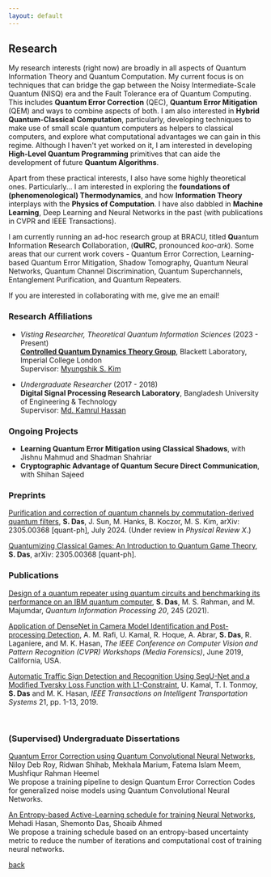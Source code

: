```yaml
---
layout: default
---
```


## Research

My research interests (right now) are broadly in all aspects of Quantum Information Theory and Quantum Computation. My current focus is on techniques that can bridge the gap between the Noisy Intermediate-Scale Quantum (NISQ) era and the Fault Tolerance era of Quantum Computing. This includes **Quantum Error Correction** (QEC), **Quantum Error Mitigation** (QEM) and ways to combine aspects of both. I am also interested in **Hybrid Quantum-Classical Computation**, particularly, developing techniques to make use of small scale quantum computers as helpers to classical computers, and explore what computational advantages we can gain in this regime. Although I haven't yet worked on it, I am interested in developing **High-Level Quantum Programming** primitives that can aide the development of future **Quantum Algorithms**. 

Apart from these practical interests, I also have some highly theoretical ones. Particularly... I am interested in exploring the **foundations of (phenomenological) Thermodynamics**, and how **Information Theory** interplays with the **Physics of Computation**. I have also dabbled in **Machine Learning**, Deep Learning and Neural Networks in the past (with publications in CVPR and IEEE Transactions). 

I am currently running an ad-hoc research group at BRACU, titled **Qu**antum **I**nformation **R**esearch **C**ollaboration, (**QuIRC**, pronounced _koo-ark_). Some areas that our current work covers - Quantum Error Correction, Learning-based Quantum Error Mitigation, Shadow Tomography, Quantum Neural Networks, Quantum Channel Discrimination, Quantum Superchannels, Entanglement Purification, and Quantum Repeaters. 

If you are interested in collaborating with me, give me an email!

### Research Affiliations
- _Visting Researcher, Theoretical Quantum Information Sciences_ (2023 - Present)\
  [**Controlled Quantum Dynamics Theory Group**](https://www.imperial.ac.uk/a-z-research/quantum-optics-and-laser-science/research/controlled-quantum-dynamics/), Blackett Laboratory, Imperial College London\
  Supervisor: [Myungshik S. Kim](https://profiles.imperial.ac.uk/m.kim)
  
- _Undergraduate Researcher_ (2017 - 2018)\
  **Digital Signal Processing Research Laboratory**, Bangladesh University of Engineering & Technology\
  Supervisor: [Md. Kamrul Hassan](https://khasan.buet.ac.bd/)

### Ongoing Projects
- **Learning Quantum Error Mitigation using Classical Shadows**, with Jishnu Mahmud and Shadman Shahriar
- **Cryptographic Advantage of Quantum Secure Direct Communication**, with Shihan Sajeed

### Preprints
[Purification and correction of quantum channels by commutation-derived quantum filters](https://arxiv.org/abs/2407.20173), **S. Das**, J. Sun, M. Hanks, B. Koczor, M. S. Kim, arXiv: 2305.00368 [quant-ph], July 2024. (Under review in *Physical Review X*.)

[Quantumizing Classical Games: An Introduction to Quantum Game Theory](https://arxiv.org/abs/2305.00368), **S. Das**, arXiv: 2305.00368 [quant-ph]. 

### Publications 
[Design of a quantum repeater using quantum circuits and benchmarking its performance on an IBM quantum computer](https://doi.org/10.1007/s11128-021-03189-8), **S. Das**, M. S. Rahman, and M. Majumdar, *Quantum Information Processing 20*, 245 (2021).

[Application  of  DenseNet  in  Camera  Model Identification  and  Post-processing  Detection](https://openaccess.thecvf.com/content_CVPRW_2019/html/Media_Forensics/Rafi_Application_of_DenseNet_in_Camera_Model_Identification_and_Post-processing_Detection_CVPRW_2019_paper.html), A. M. Rafi, U. Kamal, R. Hoque, A. Abrar, **S. Das**, R. Laganiere, and  M. K. Hasan, *The  IEEE  Conference on Computer Vision and Pattern Recognition (CVPR) Workshops (Media Forensics)*, June 2019, California, USA. 

[Automatic Traffic Sign Detection and Recognition Using SegU-Net and a Modified Tversky Loss Function with L1-Constraint](https://doi.org/10.1109/TITS.2019.2911727), U. Kamal, T. I. Tonmoy, **S. Das** and M. K. Hasan,  *IEEE Transactions on Intelligent Transportation Systems* 21, pp. 1-13, 2019.

<br> 

### (Supervised) Undergraduate Dissertations
[Quantum Error Correction using Quantum Convolutional Neural Networks](http://dspace.bracu.ac.bd/xmlui/handle/10361/14966), Niloy Deb Roy, Ridwan Shihab, Mekhala Marium, Fatema Islam Meem, Mushfiqur Rahman Heemel\
We propose a training pipeline to design Quantum Error Correction Codes for generalized noise models using Quantum Convolutional Neural Networks. 

[An Entropy-based Active-Learning schedule for training Neural Networks](http://dspace.bracu.ac.bd/xmlui/handle/10361/14809), Mehadi Hasan, Shemonto Das, Shoaib Ahmed\
We propose a training schedule based on an entropy-based uncertainty metric to reduce the number of iterations and computational cost of training neural networks. 

[back](./)

